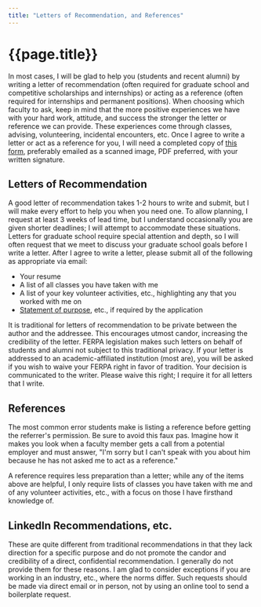 ```yaml
---
title: "Letters of Recommendation, and References"
---
```


# {{page.title}}

In most cases, I will be glad to help you (students and recent alumni) by writing a letter of recommendation (often required for graduate school and competitive scholarships and internships) or acting as a reference (often required for internships and permanent positions). When choosing which faculty to ask, keep in mind that the more positive experiences we have with your hard work, attitude, and success the stronger the letter or reference we can provide. These experiences come through classes, advising, volunteering, incidental encounters, etc. Once I agree to write a letter or act as a reference for you, I will need a completed copy of <a href="http://www.msoe.edu/campus-life/wp-content/uploads/sites/5/2017/06/Student-Reference-Request.pdf">this form</a>, preferably emailed as a scanned image, PDF preferred, with your written signature.

## Letters of Recommendation

A good letter of recommendation takes 1-2 hours to write and submit, but I will make every effort to help you when you need one.  To allow planning, I request at least 3 weeks of lead time, but I understand occasionally you are given shorter deadlines; I will attempt to accommodate these situations.  Letters for graduate school require special attention and depth, so I will often request that we meet to discuss your graduate school goals before I write a letter.  After I agree to write a letter, please submit all of the following as appropriate via email:

 * Your resume
 * A list of all classes you have taken with me
 * A list of your key volunteer activities, etc., highlighting any that you worked with me on
 * <a href="http://www.insidehighered.com/blogs/gradhacker/writing-your-statement-purpose">Statement of purpose</a>, etc., if required by the application

It is traditional for letters of recommendation to be private between the author and the addressee.  This encourages utmost candor, increasing the credibility of the letter. FERPA legislation makes such letters on behalf of students and alumni not subject to this traditional privacy.  If your letter is addressed to an academic-affiliated institution (most are), you will be asked if you wish to waive your FERPA right in favor of tradition.  Your decision is communicated to the writer.  Please waive this right; I require it for all letters that I write.

## References

The most common error students make is listing a reference before getting the referrer's permission.  Be sure to avoid this faux pas.  Imagine how it makes you look when a faculty member gets a call from a potential employer and must answer, &quot;I'm sorry but I can't speak with you about him because he has not asked me to act as a reference.&quot;

A reference requires less preparation than a letter; while any of the items above are helpful, I only require lists of classes you have taken with me and of any volunteer activities, etc., with a focus on those I have firsthand knowledge of.

## LinkedIn Recommendations, etc.

These are quite different from traditional recommendations in that they lack direction for a specific purpose and do not promote the candor and credibility of a direct, confidential recommendation.  I generally do not provide them for these reasons.  I am glad to consider exceptions if you are working in an industry, etc., where the norms differ.  Such requests should be made via direct email or in person, not by using an online tool to send a boilerplate request.
